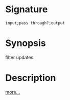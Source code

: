 # Signature
```vikid-signature
input;pass through?;output
```

# Synopsis
filter updates

# Description

[more...](http://reactivex.io/documentation/operators/filter.html)